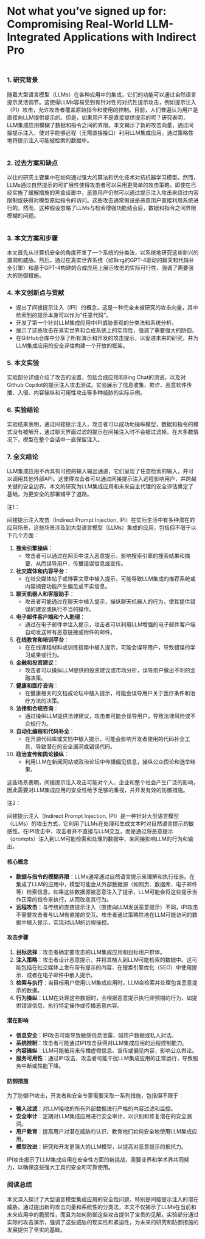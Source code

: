 # Not what you’ve signed up for: Compromising Real-World LLM-Integrated Applications with Indirect Pro

<figure><img src="../.gitbook/assets/image (7).png" alt=""><figcaption></figcaption></figure>

##

### 1. 研究背景

随着大型语言模型（LLMs）在各种应用中的集成，它们的功能可以通过自然语言提示灵活调节。这使得LLMs容易受到有针对性的对抗性提示攻击，例如提示注入（PI）攻击，允许攻击者覆盖原始指令和使用的控制。目前，人们普遍认为用户是直接向LLM提供提示的。但是，如果用户不是直接提供提示的呢？研究表明，LLM集成应用模糊了数据和指令之间的界限。本文揭示了新的攻击向量，通过间接提示注入，使对手能够远程（无需直接接口）利用LLM集成应用，通过策略性地将提示注入可能被检索的数据中。

<figure><img src="../.gitbook/assets/image (1) (1) (1) (1) (1) (1) (1) (1) (1) (1) (1) (1) (1).png" alt=""><figcaption></figcaption></figure>

### 2. 过去方案和缺点

以往的研究主要集中在如何通过强大的算法和优化技术对抗机器学习模型。然而，LLMs通过自然提示的可扩展性使得攻击者可以采用更简单的攻击策略。即使在已经实施了缓解措施的黑盒设置中，恶意用户仍然可以通过提示注入攻击来绕过内容限制或获得对模型原始指令的访问。这些攻击通常假设是恶意用户直接利用系统进行的。然而，这种假设忽略了LLMs与检索增强功能结合后，数据和指令之间界限模糊的问题。

<figure><img src="../.gitbook/assets/image (2) (1) (1) (1) (1) (1) (1) (1) (1) (1) (1) (1).png" alt=""><figcaption></figcaption></figure>

### 3. 本文方案和步骤

本文首先从计算机安全的角度开发了一个系统的分类法，以系统地研究这些新兴的漏洞和威胁。然后，通过在真实世界系统（如Bing的GPT-4驱动的聊天和代码补全引擎）和基于GPT-4构建的合成应用上展示攻击的实际可行性，强调了需要强大的防御措施。

### 4. 本文创新点与贡献

* 提出了间接提示注入（IPI）的概念，这是一种完全未被研究的攻击向量，其中检索到的提示本身可以作为“任意代码”。
* 开发了第一个针对LLM集成应用中IPI威胁景观的分类法和系统分析。
* 展示了这些攻击在真实世界和合成系统上的实用性，强调了需要强大的防御。
* 在GitHub仓库中分享了所有演示和开发的攻击提示，以促进未来的研究，并为LLM集成应用的安全评估构建一个开放的框架。

### 5. 本文实验

实验部分详细介绍了攻击的设置，包括合成应用和Bing Chat的测试，以及对Github Copilot的提示注入攻击测试。实验展示了信息收集、欺诈、恶意软件传播、入侵、内容操纵和可用性攻击等多种威胁的实际示例。

### 6. 实验结论

实验结果表明，通过间接提示注入，攻击者可以成功地操纵模型，数据和指令的模式没有被解开，通过聊天界面过滤的提示在间接注入时不会被过滤掉。在大多数情况下，模型在整个会话中一直保留注入。

### 7. 全文结论

LLM集成应用不再具有可控的输入输出通道，它们呈现了任意检索的输入，并可以调用其他外部API。这使得攻击者可以通过间接提示注入远程影响用户，并跨越关键的安全边界。本文的研究为LLM集成应用和未来自主代理的安全评估奠定了基础，为更安全的部署铺平了道路。



注1：

间接提示注入攻击（Indirect Prompt Injection, IPI）在实际生活中有多种潜在的应用场景，这些场景涉及到大型语言模型（LLMs）集成的应用，包括但不限于以下几个方面：

1. **搜索引擎操纵**：
   * 攻击者可以通过在网页中注入恶意提示，影响搜索引擎的搜索结果和摘要，从而误导用户，传播错误信息或宣传。
2. **社交媒体和内容平台**：
   * 在社交媒体帖子或博客文章中植入提示，可能导致LLM集成的推荐系统或内容摘要功能产生偏见或不实信息。
3. **聊天机器人和客服助手**：
   * 攻击者可能通过在聊天中植入提示，操纵聊天机器人的行为，使其提供错误的建议或执行不当的操作。
4. **电子邮件客户端和个人助理**：
   * 通过在电子邮件中注入提示，攻击者可以利用LLM增强的电子邮件客户端自动发送带有恶意链接或附件的邮件。
5. **在线教育和培训平台**：
   * 在在线课程材料或训练指南中植入提示，可能会误导用户，导致错误的学习成果或行为。
6. **金融和投资建议**：
   * 攻击者可以操纵LLM提供的投资建议或市场分析，误导用户做出不利的金融决策。
7. **健康和医疗咨询**：
   * 在健康相关的文档或论坛中植入提示，可能会误导用户关于医疗条件和治疗方法的决策。
8. **法律和合规咨询**：
   * 通过操纵LLM提供法律建议，攻击者可能会误导用户，导致法律风险或不合规行为。
9. **自动化编程和代码补全**：
   * 在开源代码库或文档中植入提示，可能会影响开发者使用的代码补全工具，导致潜在的安全漏洞或错误代码。
10. **政治宣传和舆论操纵**：
    * 利用LLM在新闻网站或政治论坛中传播偏见信息，操纵公众舆论和选举结果。

这些场景表明，间接提示注入攻击可能对个人、企业和整个社会产生广泛的影响，因此需要对LLM集成应用的安全性给予足够的重视，并开发有效的防御措施。



注2：

间接提示注入（Indirect Prompt Injection, IPI）是一种针对大型语言模型（LLMs）的攻击方式，它利用了LLMs在处理和生成文本时对自然语言提示的敏感性。在IPI攻击中，攻击者并不直接与LLM交互，而是通过将恶意提示（prompts）注入到LLM可能检索和处理的数据中，来间接影响LLM的行为和输出。

#### 核心概念

* **数据与指令的模糊界限**：LLMs通常通过自然语言提示来理解和执行任务。在集成了LLM的应用中，模型可能会从外部数据源（如网页、数据库、电子邮件等）检索信息。如果这些数据源被恶意注入了提示，LLM可能会将这些提示当作正常的指令来执行，从而改变其行为。
* **远程攻击**：与传统的直接提示注入（直接向LLM发送恶意提示）不同，IPI攻击不需要攻击者与LLM有直接的交互。攻击者通过策略性地在LLM可能访问的数据中植入提示，实现对LLM的远程操控。

#### 攻击步骤

1. **目标选择**：攻击者确定要攻击的LLM集成应用和目标用户群体。
2. **注入策略**：攻击者设计恶意提示，并将其植入到LLM可能检索的数据中。这可能包括在社交媒体上发布带有提示的内容、在搜索引擎优化（SEO）中使用提示、或者在电子邮件中嵌入提示。
3. **检索与执行**：当目标用户使用LLM集成应用时，LLM会检索并处理包含恶意提示的数据。
4. **行为操纵**：LLM在处理这些数据时，会根据恶意提示执行非预期的行为，如提供错误信息、执行特定操作或传播恶意内容。

#### 潜在影响

* **信息安全**：IPI攻击可能导致敏感信息泄露，如用户数据或私人对话。
* **系统控制**：攻击者可能通过IPI攻击获得对LLM集成应用的远程控制能力。
* **内容操纵**：LLM可能被用来传播虚假信息、宣传或偏见内容，影响公众舆论。
* **服务可用性**：通过IPI攻击，攻击者可能干扰LLM集成应用的正常运行，导致服务中断或性能下降。

#### 防御措施

为了防御IPI攻击，开发者和安全专家需要采取一系列措施，包括但不限于：

* **输入过滤**：对LLM接收的所有外部数据进行严格的内容过滤和监控。
* **安全审计**：定期对LLM集成应用进行安全审计，以识别和修复潜在的安全漏洞。
* **用户教育**：提高用户对潜在威胁的认识，教育他们如何安全地使用LLM集成应用。
* **模型改进**：研究和开发更强大的LLM模型，以提高对恶意提示的抵抗力。

IPI攻击揭示了LLM集成应用在安全性方面的新挑战，需要业界和学术界共同努力，以确保这些强大工具的安全和可靠使用。





### 阅读总结

本文深入探讨了大型语言模型集成应用的安全性问题，特别是间接提示注入的潜在威胁。通过提出新的攻击向量和系统性的分类法，本文不仅揭示了LLMs在当前和未来应用中的脆弱性，而且为如何防御这些攻击提供了宝贵的见解。实验部分通过实际的攻击演示，强调了这些威胁的现实性和紧迫性，为未来的研究和防御措施的发展提供了坚实的基础。
